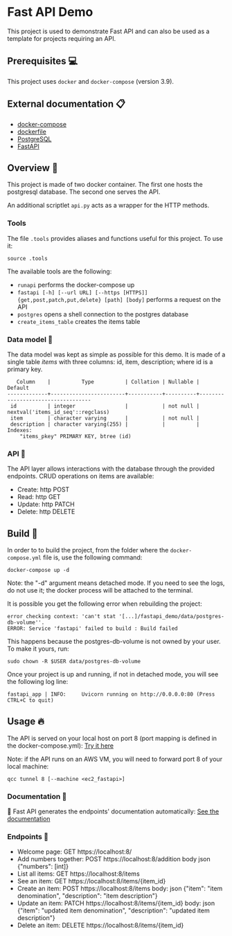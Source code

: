 # Fast API Demo

This project is used to demonstrate Fast API and can also be used as a template for projects requiring an API.

## Prerequisites :computer:

This project uses `docker` and `docker-compose` (version 3.9).

## External documentation :clipboard:

- [docker-compose](https://docs.docker.com/compose/ "docker-compose")
- [dockerfile](https://docs.docker.com/engine/reference/builder/ "dockerfile")
- [PostgreSQL](https://www.postgresql.org/docs/15/index.html "postgresql")
- [FastAPI](https://fastapi.tiangolo.com/ "fastapi")

## Overview :eyes:

This project is made of two docker container.
The first one hosts the postgresql database.
The second one serves the API.

An additional scriptlet `api.py` acts as a wrapper for the HTTP methods.

### Tools

The file `.tools` provides aliases and functions useful for this project. To use it:
```
source .tools
```
The available tools are the following:

- `runapi` performs the docker-compose up
- `fastapi [-h] [--url URL] [--https [HTTPS]] {get,post,patch,put,delete} [path] [body]` performs a request on the API
- `postgres` opens a shell connection to the postgres database
- `create_items_table` creates the items table

### Data model :page_facing_up:

The data model was kept as simple as possible for this demo. It is made of a single table *items* with three columns: id, item, description; where id is a primary key.

```
   Column    |          Type          | Collation | Nullable |              Default              
-------------+------------------------+-----------+----------+-----------------------------------
 id          | integer                |           | not null | nextval('items_id_seq'::regclass)
 item        | character varying      |           | not null | 
 description | character varying(255) |           |          | 
Indexes:
    "items_pkey" PRIMARY KEY, btree (id)
```

### API :robot:

The API layer allows interactions with the database through the provided endpoints.
CRUD operations on items are available:

- Create: http POST
- Read: http GET
- Update: http PATCH
- Delete: http DELETE

## Build :wrench:

In order to to build the project, from the folder where the `docker-compose.yml` file is, use the following command:

```
docker-compose up -d
```
Note: the "-d" argument means detached mode. If you need to see the logs, do not use it; the docker process will be attached to the terminal.

It is possible you get the following error when rebuilding the project:
```
error checking context: 'can't stat '[...]/fastapi_demo/data/postgres-db-volume''.
ERROR: Service 'fastapi' failed to build : Build failed
```
This happens because the postgres-db-volume is not owned by your user. To make it yours, run:
```
sudo chown -R $USER data/postgres-db-volume
```

Once your project is up and running, if not in detached mode, you will see the following log line:
```
fastapi_app | INFO:     Uvicorn running on http://0.0.0.0:80 (Press CTRL+C to quit)
```

## Usage :fire:

The API is served on your local host on port 8 (port mapping is defined in the docker-compose.yml):
[Try it here](https://localhost:8/ "fastapi_demo")

Note: if the API runs on an AWS VM, you will need to forward port 8 of your local machine:
```
qcc tunnel 8 [--machine <ec2_fastapi>]
```

### Documentation :pencil:

:star2: Fast API generates the endpoints' documentation automatically:
[See the documentation](https://localhost:8/docs "fastapi_demo - docs")

### Endpoints :round_pushpin:

- Welcome page: GET https://localhost:8/
- Add numbers together: POST https://localhost:8/addition body json {"numbers": [int]}
- List all items: GET https://localhost:8/items
- See an item: GET https://localhost:8/items/{item_id}
- Create an item: POST https://localhost:8/items body: json {"item": "item denomination", "description": "item description"} 
- Update an item: PATCH https://localhost:8/items/{item_id} body: json {"item": "updated item denomination", "description": "updated item description"}
- Delete an item: DELETE https://localhost:8/items/{item_id}

